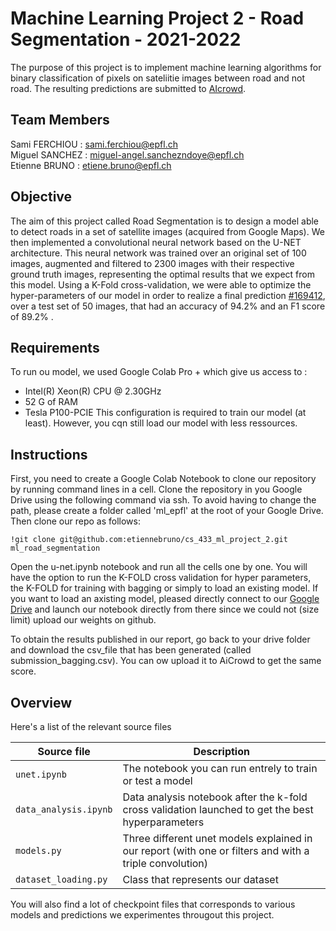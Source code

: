 # Machine Learning Project 2 - Road Segmentation - 2021-2022

The purpose of this project is to implement machine learning algorithms for binary classification of pixels on sateliitie images between road and not road. The resulting predictions are submitted to [AIcrowd](https://www.aicrowd.com/challenges/epfl-ml-road-segmentation/).

## Team Members
Sami FERCHIOU : sami.ferchiou@epfl.ch <br/>
Miguel SANCHEZ : miguel-angel.sanchezndoye@epfl.ch <br/>
Etienne BRUNO : etiene.bruno@epfl.ch <br/>

##  Objective
The aim of this project called Road Segmentation is to design a model able to detect roads in a set of satellite images (acquired from Google Maps). We then implemented a convolutional neural network based on the U-NET architecture. This neural network was trained over an original set of 100 images, augmented and filtered to 2300 images with their respective ground truth images, representing the optimal results that we expect from this model. Using a K-Fold cross-validation, we were able to optimize the hyper-parameters of our model in order to realize a final prediction [#169412](https://www.aicrowd.com/challenges/epfl-ml-road-segmentation/submissions/169412), over a test set of 50 images, that had an accuracy of 94.2\% and an F1 score of 89.2\% .

## Requirements
To run ou model, we used Google Colab Pro + which give us access to :
- Intel(R) Xeon(R) CPU @ 2.30GHz
- 52 G of RAM
- Tesla P100-PCIE
This configuration is required to train our model (at least). However, you cqn still load our model with less ressources.

## Instructions
First, you need to create a Google Colab Notebook to clone our repository by running command lines in a cell.
Clone the repository in you Google Drive using the following command via ssh. To avoid having to change the path, please create a folder called 'ml_epfl' at the root of your Google Drive. Then clone our repo as follows:
```
!git clone git@github.com:etiennebruno/cs_433_ml_project_2.git ml_road_segmentation
```
Open the u-net.ipynb notebook and run all the cells one by one. You will have the option to run the K-FOLD cross validation for hyper parameters, the K-FOLD for training with bagging or simply to load an existing model. If you want to load an axisting model, pleased directly connect to our [Google Drive](https://drive.google.com/drive/folders/1-R3SQ62_dRcnp_eogn1_oclSGheUOGrz?usp=sharing) and launch our notebook directly from there since we could not (size limit) upload our weights on github.

To obtain the results published in our report, go back to your drive folder and download the csv_file that has been generated (called submission_bagging.csv). You can ow upload it to AiCrowd to get the same score.


## Overview
Here's a list of the relevant source files 

|Source file | Description|
|---|---|
|`unet.ipynb`           | The notebook you can run entrely to train or test a model|
|`data_analysis.ipynb`  | Data analysis notebook after the k-fold cross validation launched to get the best hyperparameters|
|`models.py`            | Three different unet models explained in our report (with one or filters and with a triple convolution)|
|`dataset_loading.py`   | Class that represents our dataset|

You will also find a lot of checkpoint files that corresponds to various models and predictions we experimentes througout this project.
